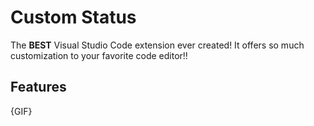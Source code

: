 # Custom Status

The **BEST** Visual Studio Code extension ever created! It offers so much customization to your favorite code editor!!

## Features

{GIF}